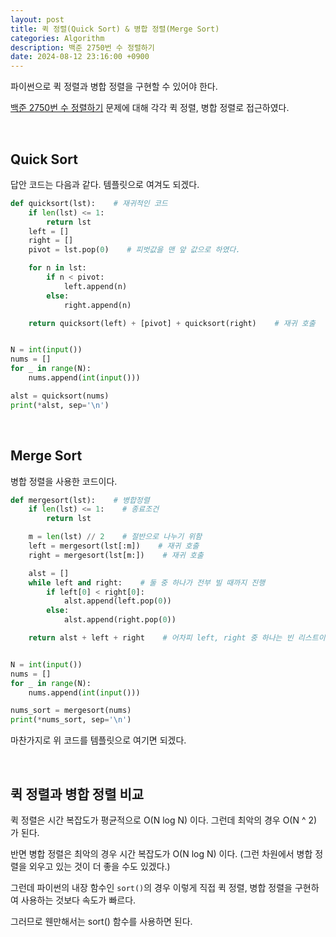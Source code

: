 ```yaml
---
layout: post
title: 퀵 정렬(Quick Sort) & 병합 정렬(Merge Sort)
categories: Algorithm
description: 백준 2750번 수 정렬하기
date: 2024-08-12 23:16:00 +0900
---
```

파이썬으로 퀵 정렬과 병합 정렬을 구현할 수 있어야 한다.

<a href="https://www.acmicpc.net/problem/2750">백준 2750번 수 정렬하기</a> 문제에 대해 각각 퀵 정렬, 병합 정렬로 접근하였다.

<br>

## Quick Sort

답안 코드는 다음과 같다. 템플릿으로 여겨도 되겠다.

```python
def quicksort(lst):    # 재귀적인 코드
    if len(lst) <= 1:
        return lst
    left = []
    right = []
    pivot = lst.pop(0)    # 피벗값을 맨 앞 값으로 하였다.

    for n in lst:
        if n < pivot:
            left.append(n)
        else:
            right.append(n)

    return quicksort(left) + [pivot] + quicksort(right)    # 재귀 호출


N = int(input())
nums = []
for _ in range(N):
    nums.append(int(input()))

alst = quicksort(nums)
print(*alst, sep='\n')
```

<br>

## Merge Sort

병합 정렬을 사용한 코드이다.

```python
def mergesort(lst):    # 병합정렬
    if len(lst) <= 1:    # 종료조건
        return lst

    m = len(lst) // 2    # 절반으로 나누기 위함
    left = mergesort(lst[:m])    # 재귀 호출
    right = mergesort(lst[m:])    # 재귀 호출

    alst = []
    while left and right:    # 둘 중 하나가 전부 빌 때까지 진행
        if left[0] < right[0]:
            alst.append(left.pop(0))
        else:
            alst.append(right.pop(0))

    return alst + left + right    # 어차피 left, right 중 하나는 빈 리스트이다.


N = int(input())
nums = []
for _ in range(N):
    nums.append(int(input()))

nums_sort = mergesort(nums)
print(*nums_sort, sep='\n')
```

마찬가지로 위 코드를 템플릿으로 여기면 되겠다.

<br>

## 퀵 정렬과 병합 정렬 비교

퀵 정렬은 시간 복잡도가 평균적으로 O(N log N) 이다. 그런데 최악의 경우 O(N ^ 2) 가 된다.

반면 병합 정렬은 최악의 경우 시간 복잡도가 O(N log N) 이다. (그런 차원에서 병합 정렬을 외우고 있는 것이 더 좋을 수도 있겠다.)

그런데 파이썬의 내장 함수인 ```sort()```의 경우 이렇게 직접 퀵 정렬, 병합 정렬을 구현하여 사용하는 것보다 속도가 빠르다. 

그러므로 웬만해서는 sort() 함수를 사용하면 된다.